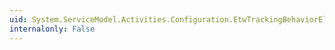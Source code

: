 ```yaml
---
uid: System.ServiceModel.Activities.Configuration.EtwTrackingBehaviorElement.CreateBehavior
internalonly: False
---
```

